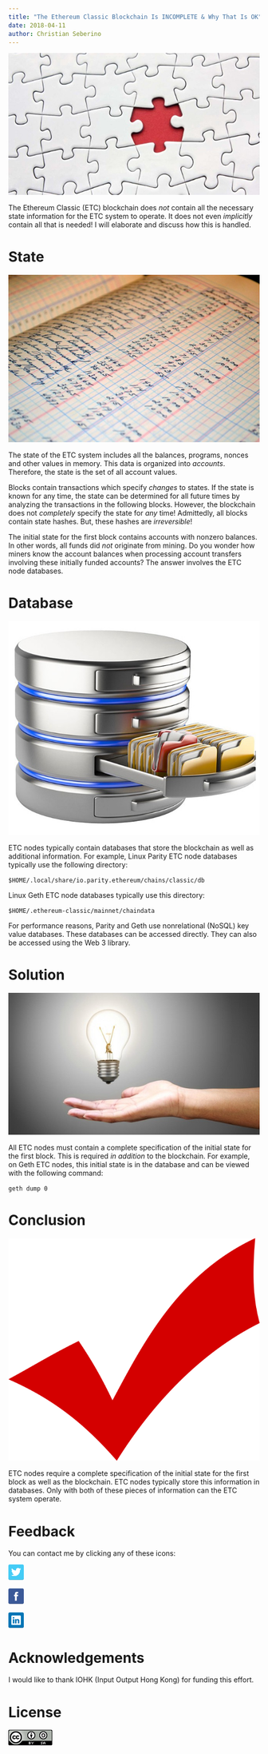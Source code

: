 ```yaml
---
title: "The Ethereum Classic Blockchain Is INCOMPLETE & Why That Is OK"
date: 2018-04-11
author: Christian Seberino
---
```


![](./1*TCmOW4bfexB2Ns21MBDDCw.jpeg)

The Ethereum Classic (ETC) blockchain does *not* contain all the necessary state
information for the ETC system to operate. It does not even *implicitly* contain
all that is needed! I will elaborate and discuss how this is handled.

# State

![](./1*ZHk1y55a8LIXrBXyPQh6sw.jpeg)

The state of the ETC system includes all the balances, programs, nonces and
other values in memory. This data is organized into *accounts*. Therefore, the
state is the set of all account values.

Blocks contain transactions which specify *changes* to states. If the state is
known for any time, the state can be determined for all future times by
analyzing the transactions in the following blocks. However, the blockchain does
not *completely* specify the state for *any* time! Admittedly, all blocks
contain state hashes. But, these hashes are *irreversible*!

The initial state for the first block contains accounts with nonzero balances.
In other words, all funds did *not* originate from mining. Do you wonder how
miners know the account balances when processing account transfers involving
these initially funded accounts? The answer involves the ETC node databases.

# Database

![](./1*doVsSfjjDVsy5Sy9M7m2Xg.jpeg)

ETC nodes typically contain databases that store the blockchain as well as
additional information. For example, Linux Parity ETC node databases typically
use the following directory:

    $HOME/.local/share/io.parity.ethereum/chains/classic/db

Linux Geth ETC node databases typically use this directory:

    $HOME/.ethereum-classic/mainnet/chaindata

For performance reasons, Parity and Geth use nonrelational (NoSQL) key value
databases. These databases can be accessed directly. They can also be accessed
using the Web 3 library.

# Solution

![](./1*gGGUr4Xhyzo6Amcmzqc4ww.jpeg)

All ETC nodes must contain a complete specification of the initial state for the
first block. This is required *in addition* to the blockchain. For example, on
Geth ETC nodes, this initial state is in the database and can be viewed with the
following command:

    geth dump 0

# Conclusion

![](./1*mfEpuxoLMi8OZwFXK7kYQw.png)

ETC nodes require a complete specification of the initial state for the first
block as well as the blockchain. ETC nodes typically store this information in
databases. Only with both of these pieces of information can the ETC system
operate.

# Feedback

You can contact me by clicking any of these icons:

![](./0*eoFC6QOWZ--bCngK.png)

![](./0*i3CwTFEKUnKYHMf0.png)

![](./0*HQj6HSHxE7pkIBjk.png)

# Acknowledgements

I would like to thank IOHK (Input Output Hong Kong) for funding this effort.

# License

![](./0*hocpUZXBcjzNJeQ2.png)
